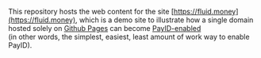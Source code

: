 This repository hosts the web content for the site [https://fluid.money](https://fluid.money), which is a demo site 
 to illustrate how a single domain hosted solely on [Github Pages](https://pages.github.com/) can become [PayID-enabled](https://payid.org/)  
(in other words, the simplest, easiest, least amount of work way to enable PayID).
